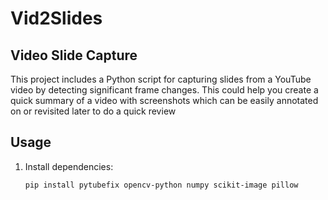 # Vid2Slides

## Video Slide Capture

This project includes a Python script for capturing slides from a YouTube video by detecting significant frame changes. This could help you create a quick summary of a video with screenshots which can be easily annotated on or revisited later to do a quick review

## Usage

1. Install dependencies:
   ```bash
   pip install pytubefix opencv-python numpy scikit-image pillow
